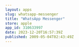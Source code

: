 ```yaml
---
layout: apps
slug: whatsapp-messenger
title: "WhatsApp Messenger"
store: apple
app_id: 310633997
date: 2023-12-20T16:57:39Z
published: 2009-05-04T02:43:49Z
---
```

